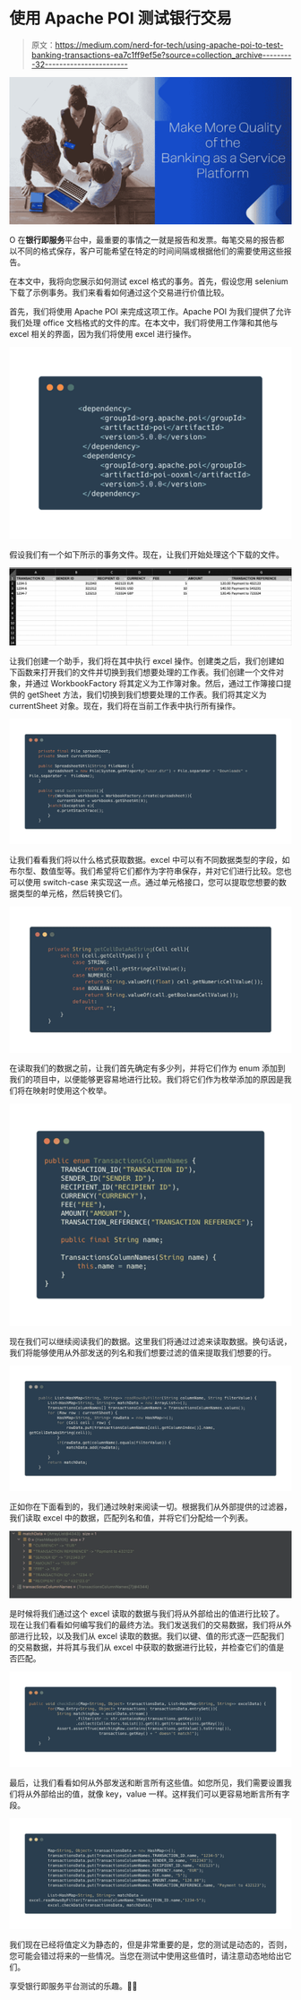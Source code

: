 # 使用 Apache POI 测试银行交易

> 原文：<https://medium.com/nerd-for-tech/using-apache-poi-to-test-banking-transactions-ea7c1ff9ef5e?source=collection_archive---------32----------------------->

![](img/e94f8069e634bf04e5372601b0f23b5f.png)

O 在**银行即服务**平台中，最重要的事情之一就是报告和发票。每笔交易的报告都以不同的格式保存，客户可能希望在特定的时间间隔或根据他们的需要使用这些报告。

在本文中，我将向您展示如何测试 excel 格式的事务。首先，假设您用 selenium 下载了示例事务。我们来看看如何通过这个交易进行价值比较。

首先，我们将使用 Apache POI 来完成这项工作。Apache POI 为我们提供了允许我们处理 office 文档格式的文件的库。在本文中，我们将使用工作簿和其他与 excel 相关的界面，因为我们将使用 excel 进行操作。

![](img/797104d1135051123599720289347f10.png)

假设我们有一个如下所示的事务文件。现在，让我们开始处理这个下载的文件。

![](img/c88a900b111e128f96402dc1d143ed69.png)

让我们创建一个助手，我们将在其中执行 excel 操作。创建类之后，我们创建如下函数来打开我们的文件并切换到我们想要处理的工作表。我们创建一个文件对象，并通过 WorkbookFactory 将其定义为工作簿对象。然后，通过工作簿接口提供的 getSheet 方法，我们切换到我们想要处理的工作表。我们将其定义为 currentSheet 对象。现在，我们将在当前工作表中执行所有操作。

![](img/5010560b5dc26e023ada6da5054db91e.png)

让我们看看我们将以什么格式获取数据。excel 中可以有不同数据类型的字段，如布尔型、数值型等。我们希望将它们都作为字符串保存，并对它们进行比较。您也可以使用 switch-case 来实现这一点。通过单元格接口，您可以提取您想要的数据类型的单元格，然后转换它们。

![](img/4b07c405912311ef60d3c9d62a36ae9c.png)

在读取我们的数据之前，让我们首先确定有多少列，并将它们作为 enum 添加到我们的项目中，以便能够更容易地进行比较。我们将它们作为枚举添加的原因是我们将在映射时使用这个枚举。

![](img/43cbe1cebbfcd76f6b860c85af52fed4.png)

现在我们可以继续阅读我们的数据。这里我们将通过过滤来读取数据。换句话说，我们将能够使用从外部发送的列名和我们想要过滤的值来提取我们想要的行。

![](img/dde82e37a3d52cfda92aa523818ca332.png)

正如你在下面看到的，我们通过映射来阅读一切。根据我们从外部提供的过滤器，我们读取 excel 中的数据，匹配列名和值，并将它们分配给一个列表。

![](img/639e9ad379e94365aa339712262ffe16.png)

是时候将我们通过这个 excel 读取的数据与我们将从外部给出的值进行比较了。现在让我们看看如何编写我们的最终方法。我们发送我们的交易数据，我们将从外部进行比较，以及我们从 excel 读取的数据。我们以键、值的形式逐一匹配我们的交易数据，并将其与我们从 excel 中获取的数据进行比较，并检查它们的值是否匹配。

![](img/da6d764d38f229b5e0256cd045a0da03.png)

最后，让我们看看如何从外部发送和断言所有这些值。如您所见，我们需要设置我们将从外部给出的值，就像 key，value 一样。这样我们可以更容易地断言所有字段。

![](img/e18b9660bbdb0bf2a6a83bd4e8b499eb.png)

我们现在已经将值定义为静态的，但是非常重要的是，您的测试是动态的，否则，您可能会错过将来的一些情况。当您在测试中使用这些值时，请注意动态地给出它们。

享受银行即服务平台测试的乐趣。🎊🎉
